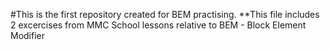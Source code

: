#This is the first repository created for BEM practising.
\*\*This file includes 2 excercises from MMC School lessons relative to BEM - Block Element Modifier
